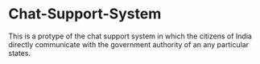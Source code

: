 # Chat-Support-System
This is a protype of the chat support system in which the citizens of India directly communicate with the government authority of an any particular states.
